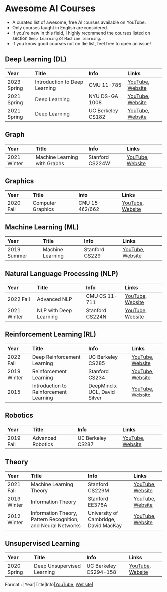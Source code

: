 # Awesome AI Courses

- A curated list of awesome, free AI courses available on YouTube.
- Only courses taught in English are considered.
- If you're new in this field, I highly recommend the courses listed on section `Deep Learning` or `Machine Learning`.
- If you know good courses not on the list, feel free to open an issue!



## Deep Learning (DL)

|Year|Title|Info|Links|
|:-|:-|:-|:-|
|2023 Spring|Introduction to Deep Learning|CMU 11-785|[YouTube](https://www.youtube.com/playlist?list=PLp-0K3kfddPwgBSCbDtT6NaVOd-gIHVMW), [Website](https://deeplearning.cs.cmu.edu/S23/index.html)|
|2021 Spring|Deep Learning|NYU DS-GA 1008|[YouTube](https://www.youtube.com/playlist?list=PLLHTzKZzVU9e6xUfG10TkTWApKSZCzuBI), [Website](https://atcold.github.io/NYU-DLSP21/)|
|2021 Spring|Deep Learning|UC Berkeley CS182|[YouTube](https://www.youtube.com/playlist?list=PL_iWQOsE6TfVmKkQHucjPAoRtIJYt8a5A), [Website](https://cs182sp21.github.io/)|



## Graph

|Year|Title|Info|Links|
|:-|:-|:-|:-|
|2021 Winter|Machine Learning with Graphs|Stanford CS224W|[YouTube](https://www.youtube.com/playlist?list=PLoROMvodv4rPLKxIpqhjhPgdQy7imNkDn), [Website](http://snap.stanford.edu/class/cs224w-2020/)|



## Graphics

|Year|Title|Info|Links|
|:-|:-|:-|:-|
|2020 Fall|Computer Graphics|CMU 15-462/662|[YouTube](https://www.youtube.com/playlist?list=PL9_jI1bdZmz2emSh0UQ5iOdT2xRHFHL7E), [Website](http://15462.courses.cs.cmu.edu/fall2020/)|



## Machine Learning (ML)

|Year|Title|Info|Links|
|:-|:-|:-|:-|
|2019 Summer|Machine Learning|Stanford CS229|[YouTube](https://www.youtube.com/playlist?list=PLoROMvodv4rNH7qL6-efu_q2_bPuy0adh), [Website](http://cs229.stanford.edu/syllabus-summer2019.html)|



## Natural Language Processing (NLP)

|Year|Title|Info|Links|
|:-|:-|:-|:-|
|2022 Fall|Advanced NLP|CMU CS 11-711|[YouTube](https://www.youtube.com/playlist?list=PL8PYTP1V4I8D0UkqW2fEhgLrnlDW9QK7z), [Website](https://phontron.com/class/anlp2022/schedule.html)|
|2021 Winter|NLP with Deep Learning|Stanford CS224N|[YouTube](https://www.youtube.com/playlist?list=PLoROMvodv4rOSH4v6133s9LFPRHjEmbmJ), [Website](https://web.stanford.edu/class/archive/cs/cs224n/cs224n.1214/)|



## Reinforcement Learning (RL)

|Year|Title|Info|Links|
|:-|:-|:-|:-|
|2022 Fall|Deep Reinforcement Learning|UC Berkeley CS285|[YouTube](https://www.youtube.com/playlist?list=PL_iWQOsE6TfX7MaC6C3HcdOf1g337dlC9), [Website](https://rail.eecs.berkeley.edu/deeprlcourse/)|
|2019 Winter|Reinforcement Learning|Stanford CS234|[YouTube](https://www.youtube.com/playlist?list=PLoROMvodv4rOSOPzutgyCTapiGlY2Nd8u), [Website](http://web.stanford.edu/class/cs234/CS234Win2019/index.html)|
|2015|Introduction to Reinforcement Learning|DeepMind x UCL, David Silver|[YouTube](https://www.youtube.com/playlist?list=PLqYmG7hTraZDM-OYHWgPebj2MfCFzFObQ), [Website](https://www.davidsilver.uk/teaching/)|



## Robotics

|Year|Title|Info|Links|
|:-|:-|:-|:-|
|2019 Fall|Advanced Robotics|UC Berkeley CS287|[YouTube](https://www.youtube.com/playlist?list=PLwRJQ4m4UJjNBPJdt8WamRAt4XKc639wF), [Website](https://people.eecs.berkeley.edu/~pabbeel/cs287-fa19/)|



## Theory

|Year|Title|Info|Links|
|:-|:-|:-|:-|
|2021 Fall|Machine Learning Theory|Stanford CS229M|[YouTube](https://www.youtube.com/playlist?list=PLoROMvodv4rP8nAmISxFINlGKSK4rbLKh), [Website](https://web.stanford.edu/class/stats214/)|
|2019 Winter|Information Theory|Stanford EE376A|[YouTube](https://www.youtube.com/playlist?list=PLv_7iO_xlL0Kz2nU05COpINjU8C0UPICA), [Website](https://web.stanford.edu/class/ee376a/index.html)|
|2012 Winter|Information Theory, Pattern Recognition, and Neural Networks|University of Cambridge, David MacKay|[YouTube](https://www.youtube.com/playlist?list=PLruBu5BI5n4aFpG32iMbdWoRVAA-Vcso6), [Website](http://www.inference.org.uk/itprnn_lectures/)|



## Unsupervised Learning

|Year|Title|Info|Links|
|:-|:-|:-|:-|
|2020 Spring|Deep Unsupervised Learning|UC Berkeley CS294-158|[YouTube](https://www.youtube.com/playlist?list=PLwRJQ4m4UJjPiJP3691u-qWwPGVKzSlNP), [Website](https://sites.google.com/view/berkeley-cs294-158-sp20/home)|



Format : |Year|Title|Info|[YouTube](), [Website]()|
